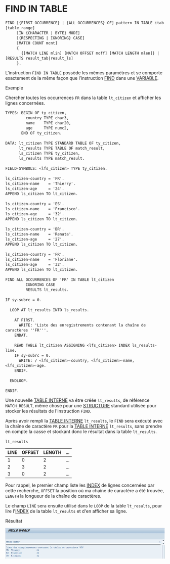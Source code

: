 # FIND IN TABLE

```abap
FIND [{FIRST OCCURRENCE} | {ALL OCCURRENCES} OF] pattern IN TABLE itab [table_range]
     [IN {CHARACTER | BYTE} MODE]
     [{RESPECTING | IGNORING} CASE]
     [MATCH COUNT mcnt]
     { 
       {[MATCH LINE mlin] [MATCH OFFSET moff] [MATCH LENGTH mlen]} | [RESULTS result_tab|result_ls] 
     }.
```

L’instruction `FIND IN TABLE` possède les mêmes paramètres et se comporte exactement de la même façon que l’instruction [FIND](../../03_VARIABLES_&_CONSTANTES/02_VARIABLES_&_CONSTANTES/11_INSTRUCTION_FIND.md) dans une [VARIABLE](../../03_VARIABLES_&_CONSTANTES/02_VARIABLES_&_CONSTANTES/01_VARIABLES.md).

Exemple

Chercher toutes les occurrences `FR` dans la table `lt_citizen` et afficher les lignes concernées.

```abap
TYPES: BEGIN OF ty_citizen,
         country TYPE char3,
         name    TYPE char20,
         age     TYPE numc2,
       END OF ty_citizen.

DATA: lt_citizen TYPE STANDARD TABLE OF ty_citizen,
      lt_results TYPE TABLE OF match_result,
      ls_citizen TYPE ty_citizen,
      ls_results TYPE match_result.

FIELD-SYMBOLS: <lfs_citizen> TYPE ty_citizen.

ls_citizen-country = 'FR'.
ls_citizen-name    = 'Thierry'.
ls_citizen-age     = '24'.
APPEND ls_citizen TO lt_citizen.

ls_citizen-country = 'ES'.
ls_citizen-name    = 'Francisco'.
ls_citizen-age     = '32'.
APPEND ls_citizen TO lt_citizen.

ls_citizen-country = 'BR'.
ls_citizen-name    = 'Renata'.
ls_citizen-age     = '27'.
APPEND ls_citizen TO lt_citizen.

ls_citizen-country = 'FR'.
ls_citizen-name    = 'Floriane'.
ls_citizen-age     = '32'.
APPEND ls_citizen TO lt_citizen.

FIND ALL OCCURRENCES OF 'FR' IN TABLE lt_citizen
         IGNORING CASE
         RESULTS lt_results.

IF sy-subrc = 0.

  LOOP AT lt_results INTO ls_results.

    AT FIRST.
      WRITE: 'Liste des enregistrements contenant la chaîne de caractères ''FR'''.
    ENDAT.

    READ TABLE lt_citizen ASSIGNING <lfs_citizen> INDEX ls_results-line.
    IF sy-subrc = 0.
      WRITE: / <lfs_citizen>-country, <lfs_citizen>-name, <lfs_citizen>-age.
    ENDIF.

  ENDLOOP.

ENDIF.
```

Une nouvelle [TABLE INTERNE](../../07_TABLE_INTERNE/01_TABLES_INTERNES.md) va être créée `lt_results`, de référence `MATCH_RESULT`, même chose pour une [STRUCTURE](../../07_TABLE_INTERNE/08_STRUCTURES.md) standard utilisée pour stocker les résultats de l'instruction `FIND`. 

Après avoir rempli la [TABLE INTERNE](../../07_TABLE_INTERNE/01_TABLES_INTERNES.md) `lt_results`, le `FIND` sera exécuté avec la chaîne de caractère `FR` pour la [TABLE INTERNE](../../07_TABLE_INTERNE/01_TABLES_INTERNES.md) `lt_results`, sans prendre en compte la casse et stockant donc le résultat dans la table `lt_results`.

`lt_results`

| **LINE** | **OFFSET** | **LENGTH** | **...** |
| -------- | ---------- | ---------- | ------- |
| 1        | 0          | 2          | ...     |
| 2        | 3          | 2          | ...     |
| 3        | 0          | 2          | ...     |

Pour rappel, le premier champ liste les [INDEX](../../11_SQL/06_INDEX/01_Index.md) de lignes concernées par cette recherche, `OFFSET` la position où ma chaîne de caractère a été trouvée, `LENGTH` la longueur de la chaîne de caractères.

Le champ `LINE` sera ensuite utilisé dans le `LOOP` de la table `lt_results`, pour lire l'[INDEX](../../11_SQL/06_INDEX/01_Index.md) de la table `lt_results` et d'en afficher sa ligne.

Résultat

![](../../assets/images/FIND_IN_ITAB_001.jpg)
